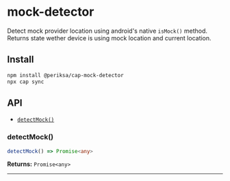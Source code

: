 # mock-detector

Detect mock provider location using android's native `isMock()` method.
Returns state wether device is using mock location and current location.

## Install

```bash
npm install @periksa/cap-mock-detector
npx cap sync
```

## API

<docgen-index>

* [`detectMock()`](#detectmock)

</docgen-index>

<docgen-api>
<!--Update the source file JSDoc comments and rerun docgen to update the docs below-->

### detectMock()

```typescript
detectMock() => Promise<any>
```

**Returns:** <code>Promise&lt;any&gt;</code>

--------------------

</docgen-api>
